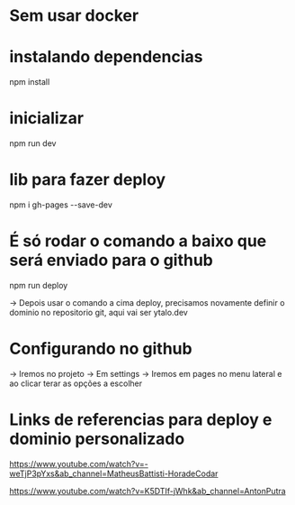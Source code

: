 # Sem usar docker
# instalando dependencias
npm install

# inicializar
npm run dev

# lib para fazer deploy
npm i gh-pages --save-dev

# É só rodar o comando a baixo que será enviado para o github
npm run deploy

-> Depois usar o comando a cima deploy, precisamos novamente definir o dominio no repositorio git, aqui vai ser ytalo.dev 

# Configurando no github
-> Iremos no projeto
-> Em settings
-> Iremos em pages no menu lateral e ao clicar terar as opções a escolher

# Links de referencias para deploy e dominio personalizado
https://www.youtube.com/watch?v=-weTjP3pYxs&ab_channel=MatheusBattisti-HoradeCodar

https://www.youtube.com/watch?v=K5DTIf-jWhk&ab_channel=AntonPutra